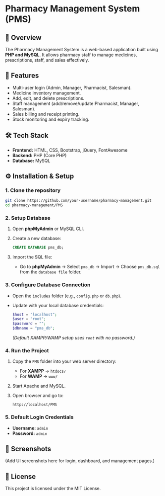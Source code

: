 # Pharmacy Management System (PMS)

## 📌 Overview

The Pharmacy Management System is a web-based application built using **PHP and MySQL**.
It allows pharmacy staff to manage medicines, prescriptions, staff, and sales effectively.

## 🚀 Features

* Multi-user login (Admin, Manager, Pharmacist, Salesman).
* Medicine inventory management.
* Add, edit, and delete prescriptions.
* Staff management (add/remove/update Pharmacist, Manager, Salesman).
* Sales billing and receipt printing.
* Stock monitoring and expiry tracking.

## 🛠️ Tech Stack

* **Frontend:** HTML, CSS, Bootstrap, jQuery, FontAwesome
* **Backend:** PHP (Core PHP)
* **Database:** MySQL

## ⚙️ Installation & Setup

### 1. Clone the repository

```bash
git clone https://github.com/your-username/pharmacy-management.git
cd pharmacy-management/PMS
```

### 2. Setup Database

1. Open **phpMyAdmin** or MySQL CLI.
2. Create a new database:

   ```sql
   CREATE DATABASE pms_db;
   ```
3. Import the SQL file:

   * Go to **phpMyAdmin** → Select `pms_db` → Import → Choose `pms_db.sql` from the `database file` folder.

### 3. Configure Database Connection

* Open the `includes` folder (e.g., `config.php` or `db.php`).
* Update with your local database credentials:

  ```php
  $host = "localhost";
  $user = "root";
  $password = "";
  $dbname = "pms_db";
  ```

  *(Default XAMPP/WAMP setup uses `root` with no password.)*

### 4. Run the Project

1. Copy the `PMS` folder into your web server directory:

   * For **XAMPP** → `htdocs/`
   * For **WAMP** → `www/`
2. Start Apache and MySQL.
3. Open browser and go to:

   ```
   http://localhost/PMS
   ```

### 5. Default Login Credentials

* **Username:** `admin`
* **Password:** `admin`

## 📸 Screenshots

(Add UI screenshots here for login, dashboard, and management pages.)

## 📜 License

This project is licensed under the MIT License.

